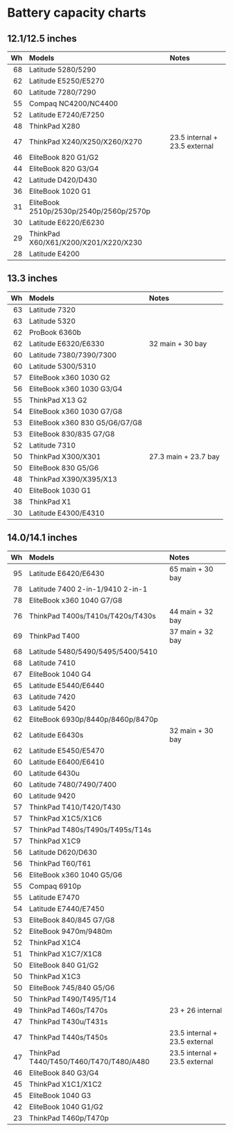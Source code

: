 # Battery capacity charts

## 12.1/12.5 inches

| Wh | Models                                  | Notes                         |
| -: | :-------------------------------------- | :---------------------------- |
| 68 | Latitude 5280/5290                      |                               |
| 62 | Latitude E5250/E5270                    |                               |
| 60 | Latitude 7280/7290                      |                               |
| 55 | Compaq NC4200/NC4400                    |                               |
| 52 | Latitude E7240/E7250                    |                               |
| 48 | ThinkPad X280                           |                               |
| 47 | ThinkPad X240/X250/X260/X270            | 23.5 internal + 23.5 external |
| 46 | EliteBook 820 G1/G2                     |                               |
| 44 | EliteBook 820 G3/G4                     |                               |
| 42 | Latitude D420/D430                      |                               |
| 36 | EliteBook 1020 G1                       |                               |
| 31 | EliteBook 2510p/2530p/2540p/2560p/2570p |                               |
| 30 | Latitude E6220/E6230                    |                               |
| 29 | ThinkPad X60/X61/X200/X201/X220/X230    |                               |
| 28 | Latitude E4200                          |                               |

## 13.3 inches

| Wh | Models                         | Notes                |
| -: | :----------------------------- | :------------------- |
| 63 | Latitude 7320                  |                      |
| 63 | Latitude 5320                  |                      |
| 62 | ProBook 6360b                  |                      |
| 62 | Latitude E6320/E6330           | 32 main + 30 bay     |
| 60 | Latitude 7380/7390/7300        |                      |
| 60 | Latitude 5300/5310             |                      |
| 57 | EliteBook x360 1030 G2         |                      |
| 56 | EliteBook x360 1030 G3/G4      |                      |
| 55 | ThinkPad X13 G2                |                      |
| 54 | EliteBook x360 1030 G7/G8      |                      |
| 53 | EliteBook x360 830 G5/G6/G7/G8 |                      |
| 53 | EliteBook 830/835 G7/G8        |                      |
| 52 | Latitude 7310                  |                      |
| 50 | ThinkPad X300/X301             | 27.3 main + 23.7 bay |
| 50 | EliteBook 830 G5/G6            |                      |
| 48 | ThinkPad X390/X395/X13         |                      |
| 40 | EliteBook 1030 G1              |                      |
| 38 | ThinkPad X1                    |                      |
| 30 | Latitude E4300/E4310           |                      |

## 14.0/14.1 inches

| Wh | Models                                 | Notes                         |
| -: | :------------------------------------- | :---------------------------- |
| 95 | Latitude E6420/E6430                   | 65 main + 30 bay              |
| 78 | Latitude 7400 2-in-1/9410 2-in-1       |                               |
| 78 | EliteBook x360 1040 G7/G8              |                               |
| 76 | ThinkPad T400s/T410s/T420s/T430s       | 44 main + 32 bay              |
| 69 | ThinkPad T400                          | 37 main + 32 bay              |
| 68 | Latitude 5480/5490/5495/5400/5410      |                               |
| 68 | Latitude 7410                          |                               |
| 67 | EliteBook 1040 G4                      |                               |
| 65 | Latitude E5440/E6440                   |                               |
| 63 | Latitude 7420                          |                               |
| 63 | Latitude 5420                          |                               |
| 62 | EliteBook 6930p/8440p/8460p/8470p      |                               |
| 62 | Latitude E6430s                        | 32 main + 30 bay              |
| 62 | Latitude E5450/E5470                   |                               |
| 60 | Latitude E6400/E6410                   |                               |
| 60 | Latitude 6430u                         |                               |
| 60 | Latitude 7480/7490/7400                |                               |
| 60 | Latitude 9420                          |                               |
| 57 | ThinkPad T410/T420/T430                |                               |
| 57 | ThinkPad X1C5/X1C6                     |                               |
| 57 | ThinkPad T480s/T490s/T495s/T14s        |                               |
| 57 | ThinkPad X1C9                          |                               |
| 56 | Latitude D620/D630                     |                               |
| 56 | ThinkPad T60/T61                       |                               |
| 56 | EliteBook x360 1040 G5/G6              |                               |
| 55 | Compaq 6910p                           |                               |
| 55 | Latitude E7470                         |                               |
| 54 | Latitude E7440/E7450                   |                               |
| 53 | EliteBook 840/845 G7/G8                |                               |
| 52 | EliteBook 9470m/9480m                  |                               |
| 52 | ThinkPad X1C4                          |                               |
| 51 | ThinkPad X1C7/X1C8                     |                               |
| 50 | EliteBook 840 G1/G2                    |                               |
| 50 | ThinkPad X1C3                          |                               |
| 50 | EliteBook 745/840 G5/G6                |                               |
| 50 | ThinkPad T490/T495/T14                 |                               |
| 49 | ThinkPad T460s/T470s                   | 23 + 26 internal              |
| 47 | ThinkPad T430u/T431s                   |                               |
| 47 | ThinkPad T440s/T450s                   | 23.5 internal + 23.5 external |
| 47 | ThinkPad T440/T450/T460/T470/T480/A480 | 23.5 internal + 23.5 external |
| 46 | EliteBook 840 G3/G4                    |                               |
| 45 | ThinkPad X1C1/X1C2                     |                               |
| 45 | EliteBook 1040 G3                      |                               |
| 42 | EliteBook 1040 G1/G2                   |                               |
| 23 | ThinkPad T460p/T470p                   |                               |
